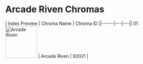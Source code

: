 # Arcade Riven Chromas

| Index  Preview | Chroma Name | Chroma ID ||------|---|---|| 01  <img src='https://raw.communitydragon.org/latest/plugins/rcp-be-lol-game-data/global/default/v1/champion-chroma-images/92/92021.png' alt='Arcade Riven' width='100'> | Arcade Riven | 92021 |